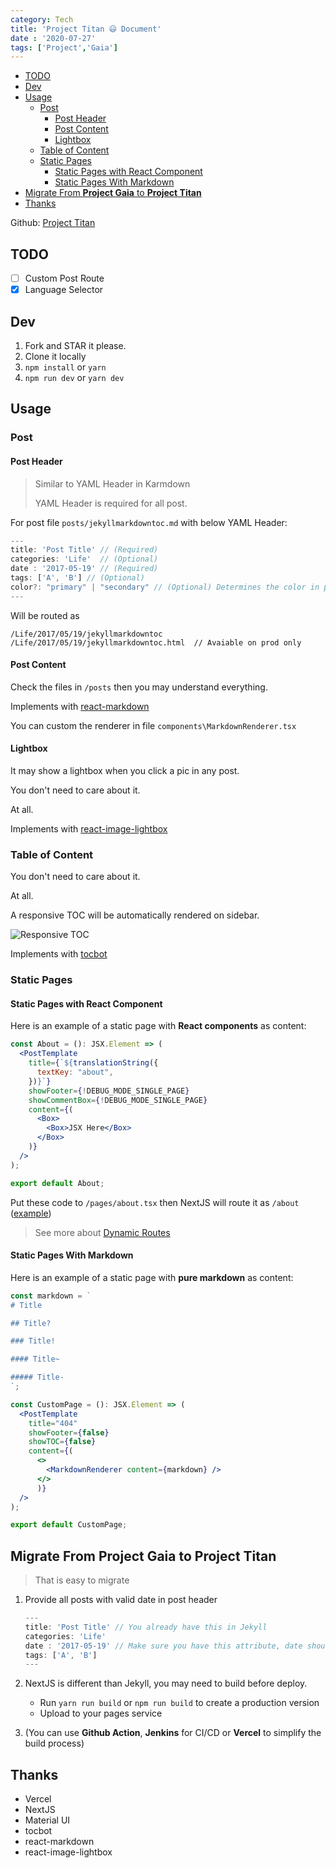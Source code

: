```yaml
---
category: Tech
title: 'Project Titan 😃 Document'
date : '2020-07-27'
tags: ['Project','Gaia']
---
```


- [TODO](#todo)
- [Dev](#dev)
- [Usage](#usage)
  - [Post](#post)
    - [Post Header](#post-header)
    - [Post Content](#post-content)
    - [Lightbox](#lightbox)
  - [Table of Content](#table-of-content)
  - [Static Pages](#static-pages)
    - [Static Pages with React Component](#static-pages-with-react-component)
    - [Static Pages With Markdown](#static-pages-with-markdown)
- [Migrate From **Project Gaia** to **Project Titan**](#migrate-from-project-gaia-to-project-titan)
- [Thanks](#thanks)


Github: [Project Titan](https://github.com/szhielelp/NextJS-BlogTemplate-ProjectTitan)

## TODO

- [ ] Custom Post Route
- [x] Language Selector

## Dev

1. Fork and STAR it please.
2. Clone it locally
3. `npm install` or `yarn`
4. `npm run dev` or `yarn dev`

## Usage

### Post

#### Post Header 

> Similar to YAML Header in Karmdown
> 
> YAML Header is required for all post.

For post file `posts/jekyllmarkdowntoc.md` with below YAML Header:

```js
---
title: 'Post Title' // (Required)
categories: 'Life'  // (Optional)
date : '2017-05-19' // (Required) 
tags: ['A', 'B'] // (Optional) 
color?: "primary" | "secondary" // (Optional) Determines the color in post list, default to grey 
---
```

Will be routed as

```
/Life/2017/05/19/jekyllmarkdowntoc
/Life/2017/05/19/jekyllmarkdowntoc.html  // Avaiable on prod only
```

#### Post Content

Check the files in `/posts` then you may understand everything.

Implements with [react-markdown](https://github.com/rexxars/react-markdown)

You can custom the renderer in file `components\MarkdownRenderer.tsx`

#### Lightbox

It may show a lightbox when you click a pic in any post.

<!-- TOC: lightbox example -->

You don't need to care about it.

At all.

Implements with [react-image-lightbox](https://github.com/frontend-collective/react-image-lightbox)

### Table of Content

You don't need to care about it.

At all.

A responsive TOC will be automatically rendered on sidebar.

![Responsive TOC](/demo/toc.png)

Implements with [tocbot](https://github.com/tscanlin/tocbot)

### Static Pages

#### Static Pages with React Component

Here is an example of a static page with **React components** as content:

```jsx
const About = (): JSX.Element => (
  <PostTemplate
    title={`${translationString({
      textKey: "about",
    })}`}
    showFooter={!DEBUG_MODE_SINGLE_PAGE}
    showCommentBox={!DEBUG_MODE_SINGLE_PAGE}
    content={(
      <Box>
        <Box>JSX Here</Box>
      </Box>
    )}
  />
);

export default About;
```

Put these code to `/pages/about.tsx` then NextJS will route it as `/about` ([example](/about)) 

>See more about [Dynamic Routes](https://nextjs.org/docs/routing/dynamic-routes)

#### Static Pages With Markdown

Here is an example of a static page with **pure markdown** as content:

```jsx
const markdown = `
# Title

## Title?

### Title!

#### Title~

##### Title-
`;

const CustomPage = (): JSX.Element => (
  <PostTemplate
    title="404"
    showFooter={false}
    showTOC={false}
    content={(
      <>
        <MarkdownRenderer content={markdown} />
      </>
      )}
  />
);

export default CustomPage;
```


## Migrate From **Project Gaia** to **Project Titan**

>That is easy to migrate

1. Provide all posts with valid date in post header

    ```js
    ---
    title: 'Post Title' // You already have this in Jekyll 
    categories: 'Life' 
    date : '2017-05-19' // Make sure you have this attribute, date should be in format YYYY-MM-DD
    tags: ['A', 'B'] 
    ---
    ```

2. NextJS is different than Jekyll, you may need to build before deploy. 
   - Run `yarn run build` or `npm run build` to create a production version
   - Upload to your pages service
3. (You can use **Github Action**, **Jenkins** for CI/CD or **Vercel** to simplify the build process)


## Thanks

- Vercel
- NextJS
- Material UI
- tocbot
- react-markdown
- react-image-lightbox
